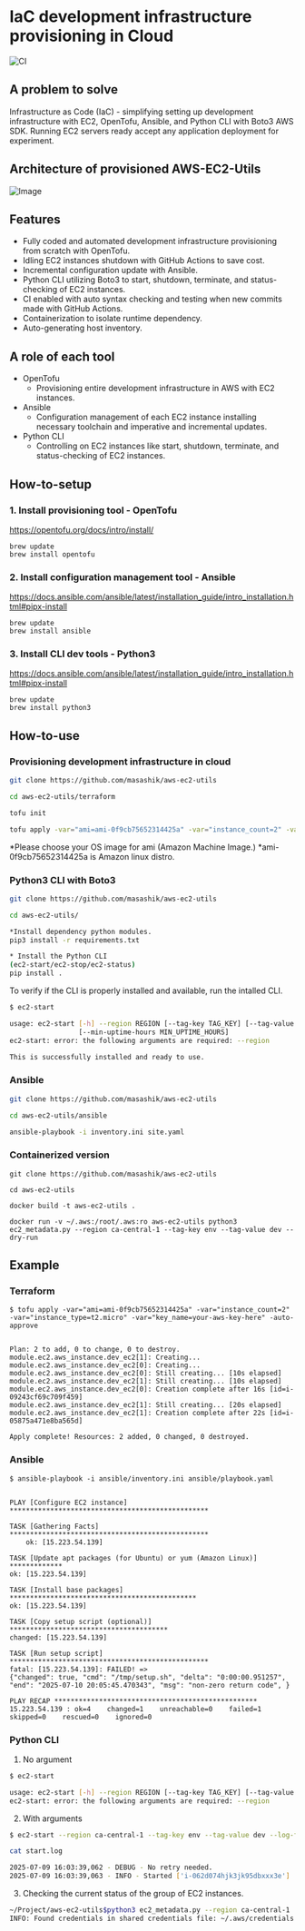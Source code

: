# IaC development infrastructure provisioning in Cloud
![CI](https://github.com/masashik/aws-ec2-utils/actions/workflows/ci.yml/badge.svg)

## A problem to solve

Infrastructure as Code (IaC) - simplifying setting up development infrastructure with EC2, OpenTofu, Ansible, and Python CLI with Boto3 AWS SDK. Running EC2 servers ready accept any application deployment for experiment.

## Architecture of provisioned AWS-EC2-Utils

![Image](https://github.com/user-attachments/assets/9abcae41-3b1c-4663-a9d5-e3e9e6412edc)

## Features
 - Fully coded and automated development infrastructure provisioning from scratch with OpenTofu.
 - Idling EC2 instances shutdown with GitHub Actions to save cost.
 - Incremental configuration update with Ansible.
 - Python CLI utilizing Boto3 to start, shutdown, terminate, and status-checking of EC2 instances.
 - CI enabled with auto syntax checking and testing when new commits made with GitHub Actions.
 - Containerization to isolate runtime dependency.
 - Auto-generating host inventory.

## A role of each tool
 - OpenTofu
    - Provisioning entire development infrastructure in AWS with EC2 instances.
 - Ansible
    - Configuration management of each EC2 instance installing necessary toolchain and imperative and incremental updates.
 - Python CLI
    - Controlling on EC2 instances like start, shutdown, terminate, and status-checking of EC2 instances.

## How-to-setup
### 1. Install provisioning tool - OpenTofu
https://opentofu.org/docs/intro/install/
```
brew update
brew install opentofu
```
### 2. Install configuration management tool - Ansible

https://docs.ansible.com/ansible/latest/installation_guide/intro_installation.html#pipx-install
```
brew update
brew install ansible
```
### 3. Install CLI dev tools - Python3

https://docs.ansible.com/ansible/latest/installation_guide/intro_installation.html#pipx-install
```
brew update
brew install python3
```

## How-to-use
### Provisioning development infrastructure in cloud
```bash
git clone https://github.com/masashik/aws-ec2-utils

cd aws-ec2-utils/terraform

tofu init

tofu apply -var="ami=ami-0f9cb75652314425a" -var="instance_count=2" -var="instance_type=t2.micro" -var="key_name=your-key-name" -auto-approve
```
*Please choose your OS image for ami (Amazon Machine Image.)
*ami-0f9cb75652314425a is Amazon linux distro.

### Python3 CLI with Boto3
```bash
git clone https://github.com/masashik/aws-ec2-utils

cd aws-ec2-utils/

*Install dependency python modules.
pip3 install -r requirements.txt

* Install the Python CLI
(ec2-start/ec2-stop/ec2-status)
pip install .
```

To verify if the CLI is properly installed and available, run the intalled CLI.

```bash
$ ec2-start

usage: ec2-start [-h] --region REGION [--tag-key TAG_KEY] [--tag-value TAG_VALUE] [--dry-run] [--log-file LOG_FILE] [--verbose] [--state STATE]
                 [--min-uptime-hours MIN_UPTIME_HOURS]
ec2-start: error: the following arguments are required: --region

This is successfully installed and ready to use.
```

### Ansible
```bash
git clone https://github.com/masashik/aws-ec2-utils

cd aws-ec2-utils/ansible

ansible-playbook -i inventory.ini site.yaml
```

### Containerized version
```
git clone https://github.com/masashik/aws-ec2-utils

cd aws-ec2-utils

docker build -t aws-ec2-utils .

docker run -v ~/.aws:/root/.aws:ro aws-ec2-utils python3 ec2_metadata.py --region ca-central-1 --tag-key env --tag-value dev --dry-run
```

## Example

### Terraform

```
$ tofu apply -var="ami=ami-0f9cb75652314425a" -var="instance_count=2" -var="instance_type=t2.micro" -var="key_name=your-aws-key-here" -auto-approve


Plan: 2 to add, 0 to change, 0 to destroy.
module.ec2.aws_instance.dev_ec2[1]: Creating...
module.ec2.aws_instance.dev_ec2[0]: Creating...
module.ec2.aws_instance.dev_ec2[0]: Still creating... [10s elapsed]
module.ec2.aws_instance.dev_ec2[1]: Still creating... [10s elapsed]
module.ec2.aws_instance.dev_ec2[0]: Creation complete after 16s [id=i-09243cf69c709f459]
module.ec2.aws_instance.dev_ec2[1]: Still creating... [20s elapsed]
module.ec2.aws_instance.dev_ec2[1]: Creation complete after 22s [id=i-05875a471e8ba565d]

Apply complete! Resources: 2 added, 0 changed, 0 destroyed.

```

### Ansible
```
$ ansible-playbook -i ansible/inventory.ini ansible/playbook.yaml


PLAY [Configure EC2 instance] *************************************************

TASK [Gathering Facts] *************************************************
    ok: [15.223.54.139]

TASK [Update apt packages (for Ubuntu) or yum (Amazon Linux)] *************
ok: [15.223.54.139]

TASK [Install base packages] **********************************************
ok: [15.223.54.139]

TASK [Copy setup script (optional)] ***************************************
changed: [15.223.54.139]

TASK [Run setup script] *************************************************
fatal: [15.223.54.139]: FAILED! => 
{"changed": true, "cmd": "/tmp/setup.sh", "delta": "0:00:00.951257", 
"end": "2025-07-10 20:05:45.470343", "msg": "non-zero return code", }

PLAY RECAP **************************************************
15.223.54.139 : ok=4    changed=1    unreachable=0    failed=1    skipped=0    rescued=0    ignored=0
```

### Python CLI

1. No argument

```bash
$ ec2-start

usage: ec2-start [-h] --region REGION [--tag-key TAG_KEY] [--tag-value TAG_VALUE] [--dry-run] [--log-file LOG_FILE] [--verbose] [--state STATE] [--min-uptime-hours MIN_UPTIME_HOURS]
ec2-start: error: the following arguments are required: --region
```

2. With arguments

```bash
$ ec2-start --region ca-central-1 --tag-key env --tag-value dev --log-file start.log --verbose

cat start.log

2025-07-09 16:03:39,062 - DEBUG - No retry needed.
2025-07-09 16:03:39,063 - INFO - Started ['i-062d074hjk3jk95dbxxx3e']
```

3. Checking the current status of the group of EC2 instances.

```bash
~/Project/aws-ec2-utils$python3 ec2_metadata.py --region ca-central-1
INFO: Found credentials in shared credentials file: ~/.aws/credentials
```
